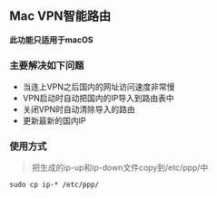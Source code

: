 ## Mac VPN智能路由

**此功能只适用于macOS**

### 主要解决如下问题

* 当连上VPN之后国内的网址访问速度非常慢
* VPN启动时自动把国内的IP导入到路由表中
* 关闭VPN时自动清除导入的路由
* 更新最新的国内IP

### 使用方式

> 把生成的ip-up和ip-down文件copy到/etc/ppp/中

`sudo cp ip-* /etc/ppp/`